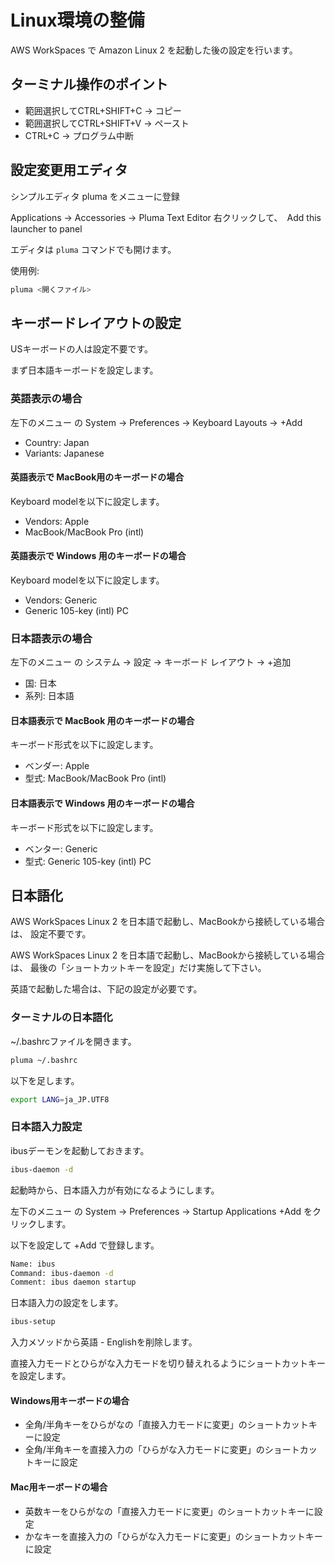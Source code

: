 # Linux環境の整備

AWS WorkSpaces で Amazon Linux 2 を起動した後の設定を行います。

## ターミナル操作のポイント

* 範囲選択してCTRL+SHIFT+C -> コピー
* 範囲選択してCTRL+SHIFT+V -> ペースト
* CTRL+C -> プログラム中断

## 設定変更用エディタ

シンプルエディタ pluma をメニューに登録

Applications -> Accessories -> Pluma Text Editor
右クリックして、　Add this launcher to panel

エディタは `pluma` コマンドでも開けます。

使用例:

```sh
pluma <開くファイル>
```

## キーボードレイアウトの設定

USキーボードの人は設定不要です。

まず日本語キーボードを設定します。

### 英語表示の場合

左下のメニュー の System -> Preferences -> Keyboard
Layouts -> +Add

* Country: Japan
* Variants: Japanese

#### 英語表示で MacBook用のキーボードの場合

Keyboard modelを以下に設定します。

* Vendors: Apple
* MacBook/MacBook Pro (intl)

#### 英語表示で Windows 用のキーボードの場合

Keyboard modelを以下に設定します。

* Vendors: Generic
* Generic 105-key (intl) PC

### 日本語表示の場合

左下のメニュー の システム -> 設定 -> キーボード
レイアウト -> +追加

* 国: 日本
* 系列: 日本語

#### 日本語表示で MacBook 用のキーボードの場合

キーボード形式を以下に設定します。

* ベンダー: Apple
* 型式: MacBook/MacBook Pro (intl)

#### 日本語表示で Windows 用のキーボードの場合

キーボード形式を以下に設定します。

* ベンター: Generic
* 型式: Generic 105-key (intl) PC

## 日本語化

AWS WorkSpaces Linux 2 を日本語で起動し、MacBookから接続している場合は、
設定不要です。

AWS WorkSpaces Linux 2 を日本語で起動し、MacBookから接続している場合は、
最後の「ショートカットキーを設定」だけ実施して下さい。

英語で起動した場合は、下記の設定が必要です。

### ターミナルの日本語化

~/.bashrcファイルを開きます。

```sh
pluma ~/.bashrc
```

以下を足します。

```sh
export LANG=ja_JP.UTF8
```

### 日本語入力設定

ibusデーモンを起動しておきます。

```sh
ibus-daemon -d
```

起動時から、日本語入力が有効になるようにします。

左下のメニュー の System -> Preferences -> Startup Applications
+Add をクリックします。

以下を設定して +Add で登録します。

```sh
Name: ibus
Command: ibus-daemon -d
Comment: ibus daemon startup
```

日本語入力の設定をします。

```sh
ibus-setup
```

入力メソッドから英語 - Englishを削除します。

直接入力モードとひらがな入力モードを切り替えれるようにショートカットキーを設定します。

#### Windows用キーボードの場合

* 全角/半角キーをひらがなの「直接入力モードに変更」のショートカットキーに設定
* 全角/半角キーを直接入力の「ひらがな入力モードに変更」のショートカットキーに設定

#### Mac用キーボードの場合

* 英数キーをひらがなの「直接入力モードに変更」のショートカットキーに設定
* かなキーを直接入力の「ひらがな入力モードに変更」のショートカットキーに設定
